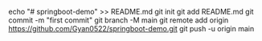 echo "# springboot-demo" >> README.md
git init
git add README.md
git commit -m "first commit"
git branch -M main
git remote add origin https://github.com/Gyan0522/springboot-demo.git
git push -u origin main